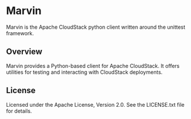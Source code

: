 # Marvin

Marvin is the Apache CloudStack python client written around the unittest framework.

## Overview

Marvin provides a Python-based client for Apache CloudStack. It offers utilities for testing and interacting with CloudStack deployments.

## License

Licensed under the Apache License, Version 2.0. See the LICENSE.txt file for details.
